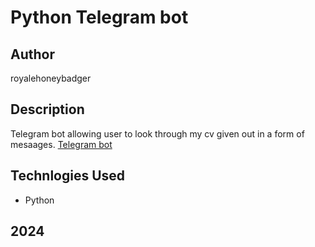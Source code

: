 # Python Telegram bot

## Author

royalehoneybadger

## Description

Telegram bot allowing user to look through my cv given out in a form of mesaages.
[Telegram bot](https://t.me/polinacv_bot)

## Technlogies Used

- Python

## **2024**
